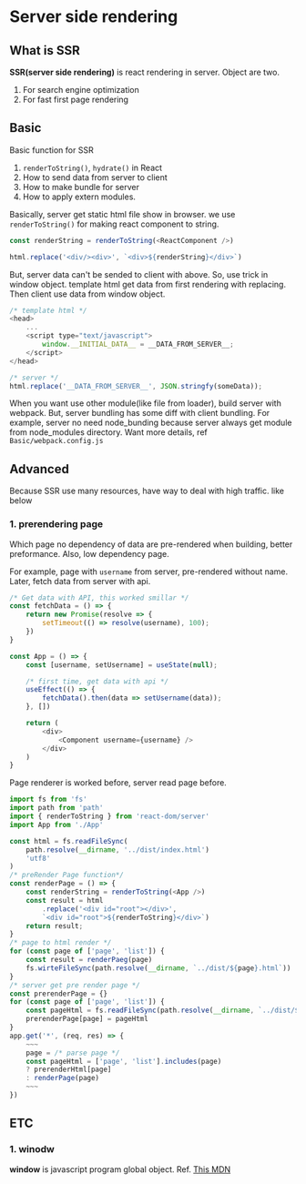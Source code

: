 # Server side rendering

## What is SSR

**SSR(server side rendering)** is react rendering in server. Object are two.

1. For search engine optimization
2. For fast first page rendering

## Basic

Basic function for SSR

1. `renderToString()`, `hydrate()` in React
2. How to send data from server to client
3. How to make bundle for server
4. How to apply extern modules.

Basically, server get static html file show in browser. we use `renderToString()` for making react component to string.

```javascript
const renderString = renderToString(<ReactComponent />)

html.replace('<div/><div>', `<div>${renderString}</div>`)
```

But, server data can't be sended to client with above. So, use trick in window object. template html get data from first rendering with replacing. Then client use data from window object.

```javascript
/* template html */
<head>
	...
	<script type="text/javascript">
		window.__INITIAL_DATA__ = __DATA_FROM_SERVER__;
	</script>
</head>

/* server */
html.replace('__DATA_FROM_SERVER__', JSON.stringfy(someData));
```

When you want use other module(like file from loader), build server with webpack. But, server bundling has some diff with client bundling. For example, server no need node_bunding because server always get module from node_modules directory. Want more details, ref `Basic/webpack.config.js`

## Advanced

Because SSR use many resources, have way to deal with high traffic. like below

### 1. prerendering page

Which page no dependency of data are pre-rendered when building, better preformance. Also, low dependency page.

For example, page with `username` from server, pre-rendered without name. Later, fetch data from server with api.

```javascript
/* Get data with API, this worked smillar */
const fetchData = () => {
	return new Promise(resolve => {
		setTimeout(() => resolve(username), 100);
	})
}

const App = () => {
	const [username, setUsername] = useState(null);

	/* first time, get data with api */
	useEffect(() => {
		fetchData().then(data => setUsername(data));
	}, [])

	return (
		<div>
			<Component username={username} />
		</div>
	)
}
```

Page renderer is worked before, server read page before.

```javascript
import fs from 'fs'
import path from 'path'
import { renderToString } from 'react-dom/server'
import App from './App'

const html = fs.readFileSync(
	path.resolve(__dirname, '../dist/index.html')
	'utf8'
)
/* preRender Page function*/
const renderPage = () => {
	const renderString = renderToString(<App />)
	const result = html
		.replace('<div id="root"></div>',
		`<div id="root">${renderToString}</div>`)
	return result;
}
/* page to html render */
for (const page of ['page', 'list']) {
	const result = renderPaeg(page)
	fs.wirteFileSync(path.resolve(__dirname, `../dist/${page}.html`))
}
/* server get pre render page */
const prerenderPage = {}
for (const page of ['page', 'list']) {
	const pageHtml = fs.readFileSync(path.resolve(__dirname, `../dist/${page}.html`), 'utf8')
	prerenderPage[page] = pageHtml
}
app.get('*', (req, res) => {
	~~~
	page = /* parse page */
	const pageHtml = ['page', 'list'].includes(page)
	? prerenderHtml[page]
	: renderPage(page)
	~~~
})
```

## ETC
### 1. winodw
**window** is javascript program global object. 
Ref. [This MDN](https://developer.mozilla.org/ko/docs/Web/API/Window)
